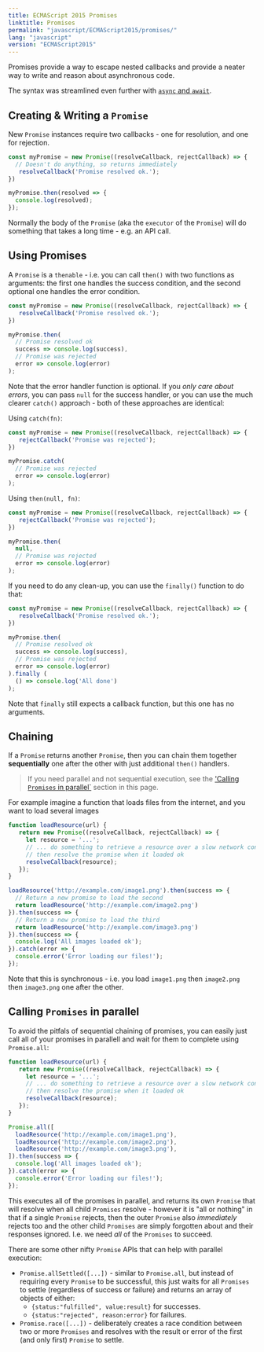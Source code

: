 ```yaml
---
title: ECMAScript 2015 Promises
linktitle: Promises
permalink: "javascript/ECMAScript2015/promises/"
lang: "javascript"
version: "ECMAScript2015"
---
```


Promises provide a way to escape nested callbacks and provide a neater way to
write and reason about asynchronous code.

The syntax was streamlined even further with
[`async` and `await`](/javascript/ECMAScript2017/asyncAwait/).

## Creating & Writing a `Promise`

New `Promise` instances require two callbacks - one for resolution, and
one for rejection.

```javascript
const myPromise = new Promise((resolveCallback, rejectCallback) => {
  // Doesn't do anything, so returns immediately
   resolveCallback('Promise resolved ok.');
})

myPromise.then(resolved => {
  console.log(resolved);
});
```

Normally the body of the `Promise` (aka the `executor` of the `Promise`) will do
something that takes a long time - e.g. an API call.

## Using Promises

A `Promise` is a `thenable` - i.e. you can call `then()` with two functions as arguments: the first one handles the success condition, and the second optional
one handles the error condition.

```javascript
const myPromise = new Promise((resolveCallback, rejectCallback) => {
   resolveCallback('Promise resolved ok.');
})

myPromise.then(
  // Promise resolved ok
  success => console.log(success),
  // Promise was rejected
  error => console.log(error)
);
```

Note that the error handler function is optional. If you *only care about
errors*, you can pass `null` for the success handler, or you can use the much
clearer `catch()` approach - both of these approaches are identical:

Using `catch(fn)`:
```javascript
const myPromise = new Promise((resolveCallback, rejectCallback) => {
   rejectCallback('Promise was rejected');
})

myPromise.catch(
  // Promise was rejected
  error => console.log(error)
);
```

Using `then(null, fn)`:

```javascript
const myPromise = new Promise((resolveCallback, rejectCallback) => {
   rejectCallback('Promise was rejected');
})

myPromise.then(
  null,
  // Promise was rejected
  error => console.log(error)
);
```

If you need to do any clean-up, you can use the `finally()` function to do that:

```javascript
const myPromise = new Promise((resolveCallback, rejectCallback) => {
   resolveCallback('Promise resolved ok.');
})

myPromise.then(
  // Promise resolved ok
  success => console.log(success),
  // Promise was rejected
  error => console.log(error)
).finally (
  () => console.log('All done')
);
```

Note that `finally` still expects a callback function, but this one has no
arguments.

## Chaining

If a `Promise` returns another `Promise`, then you can chain them together
**sequentially** one after the other with just additional `then()` handlers.

> If you need parallel and not sequential execution, see the
['Calling `Promises` in parallel`](#calling-promises-in-parallel) section in
this page.

For example imagine a function that loads files from the internet, and you want
to load several images

```javascript
function loadResource(url) {
   return new Promise((resolveCallback, rejectCallback) => {
     let resource = '...';
     // ... do something to retrieve a resource over a slow network connection
     // then resolve the promise when it loaded ok
     resolveCallback(resource);
   });
}

loadResource('http://example.com/image1.png').then(success => {
  // Return a new promise to load the second
  return loadResource('http://example.com/image2.png')
}).then(success => {
  // Return a new promise to load the third
  return loadResource('http://example.com/image3.png')
}).then(success => {
  console.log('All images loaded ok');
}).catch(error => {
  console.error('Error loading our files!');
});
```

Note that this is synchronous - i.e. you load `image1.png` then `image2.png`
then `image3.png` one after the other.

## Calling `Promises` in parallel

To avoid the pitfals of sequential chaining of promises, you can easily just
call all of your promises in parallell and wait for them to complete using
`Promise.all`:

```javascript
function loadResource(url) {
   return new Promise((resolveCallback, rejectCallback) => {
     let resource = '...';
     // ... do something to retrieve a resource over a slow network connection
     // then resolve the promise when it loaded ok
     resolveCallback(resource);
   });
}

Promise.all([
  loadResource('http://example.com/image1.png'),
  loadResource('http://example.com/image2.png'),
  loadResource('http://example.com/image3.png'),
]).then(success => {
  console.log('All images loaded ok');
}).catch(error => {
  console.error('Error loading our files!');
});
```

This executes all of the promises in parallel, and returns its own `Promise`
that will resolve when all child `Promises` resolve - however it is "all or
nothing" in that if a single `Promise` rejects, then the outer `Promise` also
*immediately* rejects too and the other child `Promises` are simply forgotten
about and their responses ignored.  I.e. we need *all* of the `Promises` to
succeed.

There are some other nifty `Promise` APIs that can help with parallel execution:

* `Promise.allSettled([...])` - similar to `Promise.all`, but instead of
  requiring every `Promise` to be successful, this just waits for all `Promises`
  to settle (regardless of success or failure) and returns an array of objects
  of either:
  * `{status:"fulfilled", value:result}` for successes.
  * `{status:"rejected", reason:error}` for failures.
* `Promise.race([...])` - deliberately creates a race condition between two or
  more `Promises` and resolves with the result or error of the first (and only
  first) `Promise` to settle.
